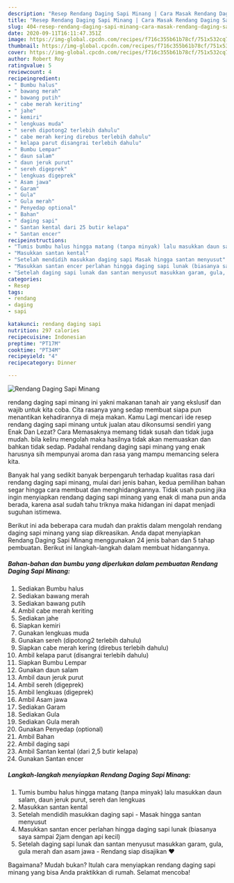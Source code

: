 ```yaml
---
description: "Resep Rendang Daging Sapi Minang | Cara Masak Rendang Daging Sapi Minang Yang Sempurna"
title: "Resep Rendang Daging Sapi Minang | Cara Masak Rendang Daging Sapi Minang Yang Sempurna"
slug: 404-resep-rendang-daging-sapi-minang-cara-masak-rendang-daging-sapi-minang-yang-sempurna
date: 2020-09-11T16:11:47.351Z
image: https://img-global.cpcdn.com/recipes/f716c355b61b78cf/751x532cq70/rendang-daging-sapi-minang-foto-resep-utama.jpg
thumbnail: https://img-global.cpcdn.com/recipes/f716c355b61b78cf/751x532cq70/rendang-daging-sapi-minang-foto-resep-utama.jpg
cover: https://img-global.cpcdn.com/recipes/f716c355b61b78cf/751x532cq70/rendang-daging-sapi-minang-foto-resep-utama.jpg
author: Robert Roy
ratingvalue: 5
reviewcount: 4
recipeingredient:
- " Bumbu halus"
- " bawang merah"
- " bawang putih"
- " cabe merah keriting"
- " jahe"
- " kemiri"
- " lengkuas muda"
- " sereh dipotong2 terlebih dahulu"
- " cabe merah kering direbus terlebih dahulu"
- " kelapa parut disangrai terlebih dahulu"
- " Bumbu Lempar"
- " daun salam"
- " daun jeruk purut"
- " sereh digeprek"
- " lengkuas digeprek"
- " Asam jawa"
- " Garam"
- " Gula"
- " Gula merah"
- " Penyedap optional"
- " Bahan"
- " daging sapi"
- " Santan kental dari 25 butir kelapa"
- " Santan encer"
recipeinstructions:
- "Tumis bumbu halus hingga matang (tanpa minyak) lalu masukkan daun salam, daun jeruk purut, sereh dan lengkuas"
- "Masukkan santan kental"
- "Setelah mendidih masukkan daging sapi Masak hingga santan menyusut"
- "Masukkan santan encer perlahan hingga daging sapi lunak (biasanya saya sampai 2jam dengan api kecil)"
- "Setelah daging sapi lunak dan santan menyusut masukkan garam, gula, gula merah dan asam jawa Rendang siap disajikan ❤️"
categories:
- Resep
tags:
- rendang
- daging
- sapi

katakunci: rendang daging sapi 
nutrition: 297 calories
recipecuisine: Indonesian
preptime: "PT17M"
cooktime: "PT34M"
recipeyield: "4"
recipecategory: Dinner

---
```



![Rendang Daging Sapi Minang](https://img-global.cpcdn.com/recipes/f716c355b61b78cf/751x532cq70/rendang-daging-sapi-minang-foto-resep-utama.jpg)


rendang daging sapi minang ini yakni makanan tanah air yang ekslusif dan wajib untuk kita coba. Cita rasanya yang sedap membuat siapa pun menantikan kehadirannya di meja makan.
Kamu Lagi mencari ide resep rendang daging sapi minang untuk jualan atau dikonsumsi sendiri yang Enak Dan Lezat? Cara Memasaknya memang tidak susah dan tidak juga mudah. bila keliru mengolah maka hasilnya tidak akan memuaskan dan bahkan tidak sedap. Padahal rendang daging sapi minang yang enak harusnya sih mempunyai aroma dan rasa yang mampu memancing selera kita.



Banyak hal yang sedikit banyak berpengaruh terhadap kualitas rasa dari rendang daging sapi minang, mulai dari jenis bahan, kedua pemilihan bahan segar hingga cara membuat dan menghidangkannya. Tidak usah pusing jika ingin menyiapkan rendang daging sapi minang yang enak di mana pun anda berada, karena asal sudah tahu triknya maka hidangan ini dapat menjadi suguhan istimewa.


Berikut ini ada beberapa cara mudah dan praktis dalam mengolah rendang daging sapi minang yang siap dikreasikan. Anda dapat menyiapkan Rendang Daging Sapi Minang menggunakan 24 jenis bahan dan 5 tahap pembuatan. Berikut ini langkah-langkah dalam membuat hidangannya.

<!--inarticleads1-->

##### Bahan-bahan dan bumbu yang diperlukan dalam pembuatan Rendang Daging Sapi Minang:

1. Sediakan  Bumbu halus
1. Sediakan  bawang merah
1. Sediakan  bawang putih
1. Ambil  cabe merah keriting
1. Sediakan  jahe
1. Siapkan  kemiri
1. Gunakan  lengkuas muda
1. Gunakan  sereh (dipotong2 terlebih dahulu)
1. Siapkan  cabe merah kering (direbus terlebih dahulu)
1. Ambil  kelapa parut (disangrai terlebih dahulu)
1. Siapkan  Bumbu Lempar
1. Gunakan  daun salam
1. Ambil  daun jeruk purut
1. Ambil  sereh (digeprek)
1. Ambil  lengkuas (digeprek)
1. Ambil  Asam jawa
1. Sediakan  Garam
1. Sediakan  Gula
1. Sediakan  Gula merah
1. Gunakan  Penyedap (optional)
1. Ambil  Bahan
1. Ambil  daging sapi
1. Ambil  Santan kental (dari 2,5 butir kelapa)
1. Gunakan  Santan encer




<!--inarticleads2-->

##### Langkah-langkah menyiapkan Rendang Daging Sapi Minang:

1. Tumis bumbu halus hingga matang (tanpa minyak) lalu masukkan daun salam, daun jeruk purut, sereh dan lengkuas
1. Masukkan santan kental
1. Setelah mendidih masukkan daging sapi - Masak hingga santan menyusut
1. Masukkan santan encer perlahan hingga daging sapi lunak (biasanya saya sampai 2jam dengan api kecil)
1. Setelah daging sapi lunak dan santan menyusut masukkan garam, gula, gula merah dan asam jawa - Rendang siap disajikan ❤️




Bagaimana? Mudah bukan? Itulah cara menyiapkan rendang daging sapi minang yang bisa Anda praktikkan di rumah. Selamat mencoba!
